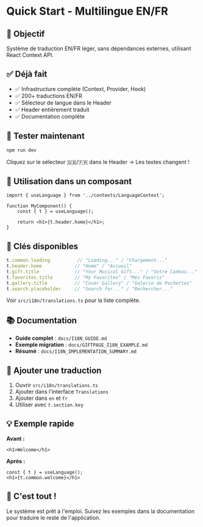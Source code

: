 # Quick Start - Multilingue EN/FR

## 🎯 Objectif

Système de traduction EN/FR léger, sans dépendances externes, utilisant React Context API.

## ✅ Déjà fait

- ✅ Infrastructure complète (Context, Provider, Hook)
- ✅ 200+ traductions EN/FR
- ✅ Sélecteur de langue dans le Header
- ✅ Header entièrement traduit
- ✅ Documentation complète

## 🚀 Tester maintenant

```bash
npm run dev
```

Cliquez sur le sélecteur 🇬🇧/🇫🇷 dans le Header → Les textes changent !

## 📝 Utilisation dans un composant

```tsx
import { useLanguage } from '../contexts/LanguageContext';

function MyComponent() {
    const { t } = useLanguage();
    
    return <h1>{t.header.home}</h1>;
}
```

## 🔑 Clés disponibles

```typescript
t.common.loading          // "Loading..." / "Chargement..."
t.header.home            // "Home" / "Accueil"
t.gift.title             // "Your Musical Gift..." / "Votre Cadeau..."
t.favorites.title        // "My Favorites" / "Mes Favoris"
t.gallery.title          // "Cover Gallery" / "Galerie de Pochettes"
t.search.placeholder     // "Search for..." / "Rechercher..."
```

Voir `src/i18n/translations.ts` pour la liste complète.

## 📚 Documentation

- **Guide complet** : `docs/I18N_GUIDE.md`
- **Exemple migration** : `docs/GIFTPAGE_I18N_EXAMPLE.md`
- **Résumé** : `docs/I18N_IMPLEMENTATION_SUMMARY.md`

## 🎨 Ajouter une traduction

1. Ouvrir `src/i18n/translations.ts`
2. Ajouter dans l'interface `Translations`
3. Ajouter dans `en` et `fr`
4. Utiliser avec `t.section.key`

## 💡 Exemple rapide

**Avant :**
```tsx
<h1>Welcome</h1>
```

**Après :**
```tsx
const { t } = useLanguage();
<h1>{t.common.welcome}</h1>
```

## 🎉 C'est tout !

Le système est prêt à l'emploi. Suivez les exemples dans la documentation pour traduire le reste de l'application.
